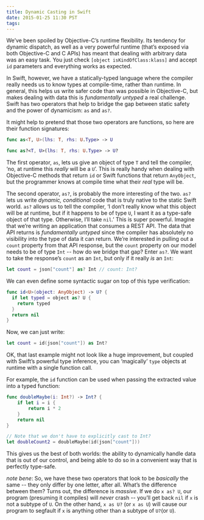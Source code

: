 ```yaml
---
title: Dynamic Casting in Swift
date: 2015-01-25 11:30 PST
tags:
---
```


We’ve been spoiled by Objective-C’s runtime flexibility. Its tendency for dynamic dispatch, as well as a very powerful runtime (that’s exposed via both Objective-C and C APIs) has meant that dealing with arbitrary data was an easy task. You just check `[object isKindOfClass:klass]` and accept `id` parameters and everything works as expected.

In Swift, however, we have a statically-typed language where the compiler really needs us to know types at compile-time, rather than runtime. In general, this helps us write safer code than was possible in Objective-C, but makes dealing with data this is _fundamentally untyped_ a real challenge. Swift has two operators that help to bridge the gap between static safety and the power of dynamicism: `as` and `as?`.

<!-- more -->

It might help to pretend that those two operators are functions, so here are their function signatures:

```swift
func as<T, U>(lhs: T, rhs: U.Type> -> U

func as?<T, U>(lhs: T, rhs: U.Type> -> U?
```

The first operator, `as`, lets us give an object of type `T` and tell the compiler, ‘no, at runtime this _really_ will be a `U`’. This is really handy when dealing with Objective-C methods that return `id` or Swift functions that return `AnyObject`, but the programmer knows at compile time what their _real_ type will be.

The second operator, `as?`, is probably the more interesting of the two. `as?` lets us write _dynamic, conditional_ code that is truly native to the static Swift world. `as?` allows us to tell the compiler, ‘I don’t really know what this object will be at runtime, but if it happens to be of type `U`, I want it as a type-safe object of that type. Otherwise, I’ll take `nil`.’ This is super powerful. Imagine that we’re writing an application that consumes a REST API. The data that API returns is _fundamentally untyped_ since the compiler has absolutely no visibility into the type of data it can return. We’re interested in pulling out a `count` property from that API response, but the `count` property on our model needs to be of type `Int` -- how do we bridge that gap? Enter `as?`. We want to take the response’s `count` as an `Int`, but only if it really _is_ an `Int`:

```swift
let count = json["count"] as? Int // count: Int?
```

We can even define some syntactic sugar on top of this type verification:

```swift
func id<U>(object: AnyObject) -> U? {
  if let typed = object as? U {
    return typed
  }
  return nil
}
```

Now, we can just write:

```swift
let count = id(json["count"]) as Int?
```

OK, that last example might not look like a huge improvement, but coupled with Swift’s powerful type inference, you can ‘magically’ `type` objects at runtime with a single function call.

For example, the `id` function can be used when passing the extracted value into a typed function:

```swift
func doubleMaybe(i: Int?) -> Int? {
    if let i = i {
        return i * 2
    }
    return nil
}

// Note that we don't have to explicitly cast to Int?
let doubleCount2 = doubleMaybe(id(json["count"]))
```

This gives us the best of both worlds: the ability to dynamically handle data that is out of our control, and being able to do so in a convenient way that is perfectly type-safe.

_note bene_: So, we have these two operators that look to be _basically_ the same -- they only differ by one letter, after all. What’s the difference between them? Turns out, the difference is _massive_. If we do `x as? U`, our program (presuming it compiles) will _never_ crash -- you’ll get back `nil` if `x` is not a subtype of `U`. On the other hand, `x as U?` (or `x as U`) will cause our program to segfault if `x` is anything other than a subtype of `U?`(or `U`).
